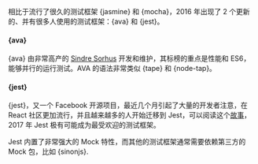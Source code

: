 相比于流行了很久的测试框架 {jasmine} 和 {mocha}，2016 年出现了 2 个更新的、并有很多人使用的测试框架：{ava} 和 {jest}。

#### {ava}

{ava} 由非常高产的 [Sindre Sorhus](https://github.com/sindresorhus) 开发和维护，其标榜的重点是性能和 ES6，能够并行的运行测试。AVA 的语法非常类似 {tape} 和 {node-tap}。

#### {jest}

{jest}，又一个 Facebook 开源项目，最近几个月引起了大量的开发者注意，在 React 社区更加流行，并且越来越多的人开始迁移到 Jest，可以阅读这个[故事](https://medium.com/@kentcdodds/migrating-to-jest-881f75366e7e#.z9x53j1ea)，2017 年 Jest 极有可能成为最受欢迎的测试框架。

Jest 内置了非常强大的 Mock 特性，而其他的测试框架通常需要依赖第三方的 Mock 包，比如 {sinonjs}.
